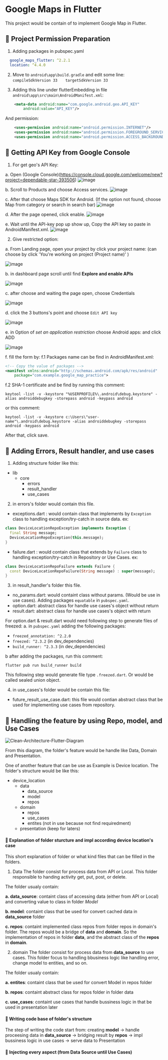 # Google Maps in Flutter
This project would be contain of to implement Google Map in Flutter. 

## :beginner: Project Permission Preparation
1. Adding packages in pubspec.yaml
```yaml
  google_maps_flutter: ^2.2.1
  location: ^4.4.0
```

2. Move to `android\app\build.gradle` and edit some line:
`   compileSdkVersion 33`
`   targetSdkVersion 33`

3. Adding this line under flutterEmbedding in file `android\app\src\main\AndroidManifest.xml`:
```xml
    <meta-data android:name="com.google.android.geo.API_KEY"
        android:value="API_KEY"/>
```
And permission:
```xml
    <uses-permission android:name="android.permission.INTERNET"/>
    <uses-permission android:name="android.permission.FOREGROUND_SERVICE" />
    <uses-permission android:name="android.permission.ACCESS_BACKGROUND_LOCATION"/>
```

## :key: Getting API Key from Google Console
1. For get geo's API Key:

a. Open (Google Console)(https://console.cloud.google.com/welcome/new?project=dependable-star-393506)
![image](https://user-images.githubusercontent.com/54527045/255093730-981b5bff-455a-41a5-97e8-32315803960c.png)

b. Scroll to Products and choose Access services.
![image](https://user-images.githubusercontent.com/54527045/255093913-b3980640-8d40-4039-8d1c-c9f550eaf432.png)

c. After that choose Maps SDK for Android.
(If the option not found, choose Map from category or search in search bar)
![image](https://user-images.githubusercontent.com/54527045/255094313-1a587052-5a63-4d2d-9309-0d4a666f10cf.png)

d. After the page opened, click enable.
![image](https://user-images.githubusercontent.com/54527045/255095772-9d6ff9a1-d78a-4963-a36d-db34a5aeb329.png)

e. Wait until the API-key pop up show up, Copy the API key so paste in AndroidManifest.xml.
![image](https://user-images.githubusercontent.com/54527045/255096244-45b827c8-0208-4aa8-9716-6ced366f59f8.png)

2. Give restricted option:

a. From Landing page, open your project by click your project name:
(can choose by click 'You're working on project (Project name)' <!-- or choose the side of Google Cloud logo  -->)

![image](https://user-images.githubusercontent.com/54527045/255099715-529decbc-b756-4129-a0dc-e554c2ce0fd3.png)

b. in dashboard page scroll until find __Explore and enable APIs__

![image](https://user-images.githubusercontent.com/54527045/255101015-99f09ccf-0a92-46ff-b87d-75b82fa52ad0.png)

c. after choose and waiting the page open, choose Credentials

![image](https://user-images.githubusercontent.com/54527045/255101556-28ef5b7d-0b1d-415c-b095-523e84829292.png)

d. click the 3 buttons's point and choose `Edit API key`

![image](https://user-images.githubusercontent.com/54527045/255101877-486c8a79-1c5c-48ae-ad90-90d1c5ac3490.png)

e. in Option of _set an application restriction_ choose Android apps: and click ADD

![image](https://user-images.githubusercontent.com/54527045/255102865-6882669f-e7c0-44d2-ab46-4e4aa8f47b79.png)

f. fill the form by:
f.1 Packages name can be find in AndroidManifest.xml:
```xml
<!-- Copy the value of packages -->
<manifest xmlns:android="http://schemas.android.com/apk/res/android"
    package="com.example.google_map_practice"> 
```
f.2 SHA-1 certificate and be find by running this comment:
```shell
keytool -list -v -keystore "%USERPROFILE%\.android\debug.keystore" -alias androiddebugkey -storepass android -keypass android
```
or this comment:
```shell
keytool -list -v -keystore c:\Users\"user-name"\.android\debug.keystore -alias androiddebugkey -storepass android -keypass android
```
After that, click save.

## :construction: Adding Errors, Result handler, and use cases 
1. Adding structure folder like this:
- lib
  - core
    - errors
    - result_handler
    - use_cases

2. in errors's folder would contain this file.
- exceptions.dart : would contain class that implements by `Exception` class to handling exception/try-catch in source data.
ex:
```dart
class DeviceLocationRepoException implements Exception {
  final String message;
  DeviceLocationRepoException(this.message);
}
```
- failure.dart : would contain class that extends by `Failure` class to handling exception/try-catch in Repository or Use Cases.
ex:
```dart
class DeviceLocationRepoFailure extends Failure {
  const DeviceLocationRepoFailure(String message) : super(message);
}
```

3. in result_handler's folder this file.
- no_params.dart: would containt class without params. (Would be use in use cases). Adding packages `equatable` in `pubspec.yaml`.
- option.dart: abstract class for handle use cases's object without return
- result.dart: abstract class for handle use cases's object with return

For option.dart & result.dart would need following step to generate files of freezed:
a. in `pubspec.yaml` adding the following packages: 
- `freezed_annotation: ^2.2.0`
- `freezed: ^2.3.2` (in dev_dependencies)
- `build_runner: ^2.3.3` (in dev_dependencies)

b after adding the packages, run this comment:
```shell
flutter pub run build_runner build
```
This following step would generate file type `.freezed.dart`. Or would be called sealed union object.

4. in use_cases's folder would be contain this file:
- future_result_use_case.dart: this file would contian abstract class that be used for implementing use cases from repository.

## :fried_egg: Handling the feature by using Repo, model, and Use Cases
![Clean-Architecture-Flutter-Diagram](https://user-images.githubusercontent.com/54527045/255397743-36ed7e89-36b6-4542-a129-6f14f56683c2.jpg)

From this diagram, the folder's feature would be handle like Data, Domain and Presentation. 

One of another feature that can be use as Example is Device location.
The folder's structure would be like this:
- device_location
  - data
    - data_source
    - model
    - repos
  - domain
    - repos
    - use_cases
    - entites (not in use because not find requiredment)
  - presentation (keep for laters)

#### :file_folder: Explanation of folder sturcture and impl according device location's case
This short explanation of folder or what kind files that can be filled in the folders.
1. Data
The folder consist for process data from API or Local. This folder responsible to handing activity get, put, post, or delete. 

The folder usualy contain:

   __a. data_source__: containt class of accessing data (either from API or Local) and converting value to class in folder _Model_ 

   __b. model__: containt class that be used for convert cached data in __data_source__ folder

   __c. repos__: containt implemented class repos from folder repos in domain's folder. The repos would be a bridge of __data__ and __domain__. So the implementation of repos in folder __data__, and the abstract class of the __repos__ in __domain__.

2. domain
The folder consist for process data from __data_source__ to use cases. This folder focus to handling bbusiness logic like handling error, change model to entities, and so on.

The folder usualy contain:

  __a. entites__: containt class that be used for convert Model in repos folder

  __b. repos__: containt abstract class for repos folder in folder data

  __c. use_cases__: containt use cases that handle bussiness logic in that be used in presentation later

#### :memo: Writing code base of folder's structure
The step of writing the code start from:
creating __model__ -> handle proceesing data in __data_source__ -> bridging result by __repos__ -> impl bussiness logic in use cases -> serve data to Presentation  

#### :syringe: Injecting every aspect (from Data Source until Use Cases)